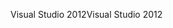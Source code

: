 <span data-ttu-id="8b670-101">Visual Studio 2012</span><span class="sxs-lookup"><span data-stu-id="8b670-101">Visual Studio 2012</span></span>